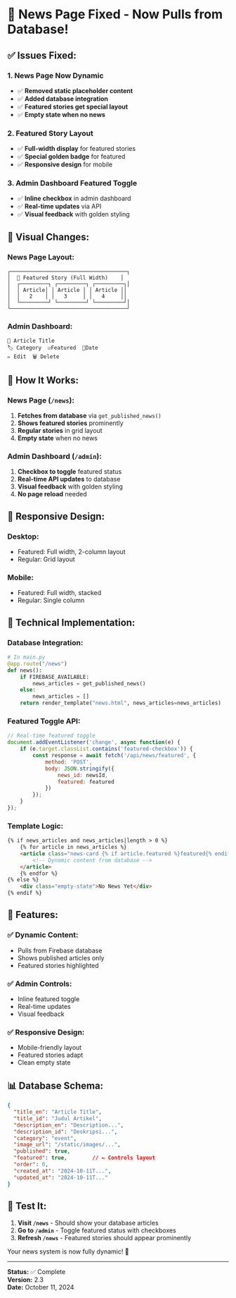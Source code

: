 # 🔧 News Page Fixed - Now Pulls from Database!

## ✅ **Issues Fixed:**

### 1. **News Page Now Dynamic**
- ✅ **Removed static placeholder content**
- ✅ **Added database integration**
- ✅ **Featured stories get special layout**
- ✅ **Empty state when no news**

### 2. **Featured Story Layout**
- ✅ **Full-width display** for featured stories
- ✅ **Special golden badge** for featured
- ✅ **Responsive design** for mobile

### 3. **Admin Dashboard Featured Toggle**
- ✅ **Inline checkbox** in admin dashboard
- ✅ **Real-time updates** via API
- ✅ **Visual feedback** with golden styling

## 🎨 **Visual Changes:**

### News Page Layout:
```
┌─────────────────────────────────────┐
│  🌟 Featured Story (Full Width)    │
│  ┌─────────┐ ┌─────────┐ ┌─────────┐│
│  │ Article│ │ Article │ │ Article ││
│  │   2    │ │   3     │ │   4     ││
│  └─────────┘ └─────────┘ └─────────┘│
└─────────────────────────────────────┘
```

### Admin Dashboard:
```
📰 Article Title
🏷️ Category  ☑️Featured  📅Date
✏️ Edit  🗑️ Delete
```

## 🚀 **How It Works:**

### News Page (`/news`):
1. **Fetches from database** via `get_published_news()`
2. **Shows featured stories** prominently
3. **Regular stories** in grid layout
4. **Empty state** when no news

### Admin Dashboard (`/admin`):
1. **Checkbox to toggle** featured status
2. **Real-time API updates** to database
3. **Visual feedback** with golden styling
4. **No page reload** needed

## 📱 **Responsive Design:**

### Desktop:
- Featured: Full width, 2-column layout
- Regular: Grid layout

### Mobile:
- Featured: Full width, stacked
- Regular: Single column

## 🔧 **Technical Implementation:**

### Database Integration:
```python
# In main.py
@app.route("/news")
def news():
    if FIREBASE_AVAILABLE:
        news_articles = get_published_news()
    else:
        news_articles = []
    return render_template("news.html", news_articles=news_articles)
```

### Featured Toggle API:
```javascript
// Real-time featured toggle
document.addEventListener('change', async function(e) {
    if (e.target.classList.contains('featured-checkbox')) {
        const response = await fetch('/api/news/featured', {
            method: 'POST',
            body: JSON.stringify({ 
                news_id: newsId, 
                featured: featured 
            })
        });
    }
});
```

### Template Logic:
```html
{% if news_articles and news_articles|length > 0 %}
    {% for article in news_articles %}
    <article class="news-card {% if article.featured %}featured{% endif %}">
        <!-- Dynamic content from database -->
    </article>
    {% endfor %}
{% else %}
    <div class="empty-state">No News Yet</div>
{% endif %}
```

## 🎯 **Features:**

### ✅ **Dynamic Content:**
- Pulls from Firebase database
- Shows published articles only
- Featured stories highlighted

### ✅ **Admin Controls:**
- Inline featured toggle
- Real-time updates
- Visual feedback

### ✅ **Responsive Design:**
- Mobile-friendly layout
- Featured stories adapt
- Clean empty state

## 📊 **Database Schema:**

```json
{
  "title_en": "Article Title",
  "title_id": "Judul Artikel",
  "description_en": "Description...",
  "description_id": "Deskripsi...",
  "category": "event",
  "image_url": "/static/images/...",
  "published": true,
  "featured": true,        // ← Controls layout
  "order": 0,
  "created_at": "2024-10-11T...",
  "updated_at": "2024-10-11T..."
}
```

## 🚀 **Test It:**

1. **Visit `/news`** - Should show your database articles
2. **Go to `/admin`** - Toggle featured status with checkboxes
3. **Refresh `/news`** - Featured stories should appear prominently

Your news system is now fully dynamic! 🌟

---

**Status:** ✅ Complete  
**Version:** 2.3  
**Date:** October 11, 2024
